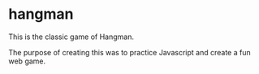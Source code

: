 # hangman

This is the classic game of Hangman.

The purpose of creating this was to practice Javascript and create a fun web game.